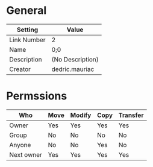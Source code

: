 # General

| Setting | Value |
| --- | --- |
| Link Number | 2 |
| Name | 0;0 |
| Description | (No Description) |
| Creator | dedric.mauriac |

# Permssions

| Who | Move | Modify | Copy | Transfer |
| --- | --- | --- | --- | --- |
| Owner | Yes | Yes | Yes | Yes |
| Group | No | No | No | No |
| Anyone | No | No | Yes | No |
| Next owner | Yes | Yes | Yes | Yes |

